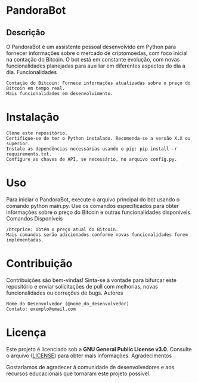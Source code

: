 # PandoraBot
## Descrição

O PandoraBot é um assistente pessoal desenvolvido em Python para fornecer informações sobre o mercado de criptomoedas, com foco inicial na contação do Bitcoin. O bot está em constante evolução, com novas funcionalidades planejadas para auxiliar em diferentes aspectos do dia a dia.
Funcionalidades

    Contação do Bitcoin: Fornece informações atualizadas sobre o preço do Bitcoin em tempo real.
    Mais funcionalidades em desenvolvimento.

# Instalação

    Clone este repositório.
    Certifique-se de ter o Python instalado. Recomenda-se a versão X.X ou superior.
    Instale as dependências necessárias usando o pip: pip install -r requirements.txt.
    Configure as chaves de API, se necessário, no arquivo config.py.

# Uso

Para iniciar o PandoraBot, execute o arquivo principal do bot usando o comando python main.py. Use os comandos especificados para obter informações sobre o preço do Bitcoin e outras funcionalidades disponíveis.
Comandos Disponíveis

    /btcprice: Obtém o preço atual do Bitcoin.
    Mais comandos serão adicionados conforme novas funcionalidades forem implementadas.

# Contribuição

Contribuições são bem-vindas! Sinta-se à vontade para bifurcar este repositório e enviar solicitações de pull com melhorias, novas funcionalidades ou correções de bugs.
Autores

    Nome do Desenvolvedor (@nome_do_desenvolvedor)
    Contato: exemplo@email.com

# Licença

Este projeto é licenciado sob a **GNU General Public License v3.0**. Consulte o arquivo ([LICENSE](https://github.com/ParsivalT/PandoraBot/blob/main/LICENSE)) para obter mais informações.
Agradecimentos

Gostaríamos de agradecer à comunidade de desenvolvedores e aos recursos educacionais que tornaram este projeto possível.
